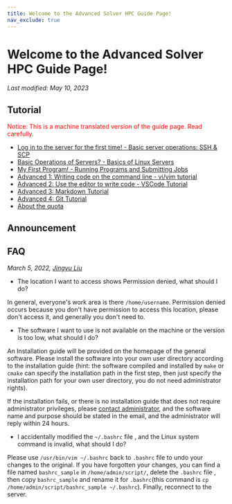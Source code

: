 ```yaml
---
title: Welcome to the Advanced Solver HPC Guide Page!
nav_exclude: true
---
```


# Welcome to the Advanced Solver HPC Guide Page!
*Last modified: May 10, 2023*

## Tutorial

<div style="color: red">Notice: This is a machine translated version of the guide page. Read carefully.</div>

- [Log in to the server for the first time! - Basic server operations: SSH & SCP](basic-ssh-scp.md)
- [Basic Operations of Servers? - Basics of Linux Servers](basic-linux.md)
- [My First Program! - Running Programs and Submitting Jobs](run-program.md)
- [Advanced 1: Writing code on the command line - vi/vim tutorial](vim.md)
- [Advanced 2: Use the editor to write code - VSCode Tutorial](vscode.md)
- [Advanced 3: Markdown Tutorial](markdown.md)
- [Advanced 4: Git Tutorial](git.md)
- [About the quota](xfs-quota.md)

## Announcement

## FAQ

*March 5, 2022, [Jingyu Liu](mailto:381258337@qq.com)*

- The location I want to access shows Permission denied, what should I do?

In general, everyone's work area is there `/home/username`. Permission denied occurs because you don't have permission to access this location, please don't access it, and generally you don't need to.

- The software I want to use is not available on the machine or the version is too low, what should I do?

An Installation guide will be provided on the homepage of the general software. Please install the software into your own user directory according to the installation guide (hint: the software compiled and installed by `make` or `cmake` can specify the installation path in the first step, then just specify the installation path for your own user directory, you do not need administrator rights).

If the installation fails, or there is no installation guide that does not require administrator privileges, please <a class="one" href="mailto:cash_admin@163.com">contact administrator</a>, and the software name and purpose should be stated in the email, and the administrator will reply within 24 hours.

- I accidentally modified the `~/.bashrc` file , and the Linux system command is invalid, what should I do?

Please use `/usr/bin/vim ~/.bashrc` back to `.bashrc` file to undo your changes to the original. If you have forgotten your changes, you can find a file named `bashrc_sample` in `/home/admin/script/`, delete the `.bashrc` file , then copy `bashrc_sample` and rename it for `.bashrc`(this command is `cp /home/admin/script/bashrc_sample ~/.bashrc`). Finally, reconnect to the server.

